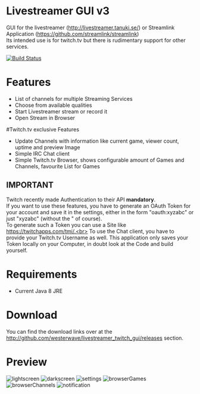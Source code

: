 # Livestreamer GUI v3
GUI for the livestreamer (http://livestreamer.tanuki.se/) or Streamlink Application (https://github.com/streamlink/streamlink)<br>
Its intended use is for twitch.tv but there is rudimentary support for other services.

[![Build Status](https://travis-ci.org/westerwave/livestreamer_twitch_gui.svg?branch=develop)](https://travis-ci.org/westerwave/livestreamer_twitch_gui)

# Features
 - List of channels for multiple Streaming Services
 - Choose from available qualities
 - Start Livestreamer stream or record it
 - Open Stream in Browser

#Twitch.tv exclusive Features
 - Update Channels with information like current game, viewer count, uptime and preview Image
 - Simple IRC Chat client
 - Simple Twitch.tv Browser, shows configurable amount of Games and Channels, favourite List for Games

## IMPORTANT
Twitch recently made Authentication to their API <b>mandatory</b>.<br>
If you want to use these features, you have to generate an OAuth Token for your account and save it in the settings,
either in the form "oauth:xyzabc" or just "xyzabc" (without the " of course).<br>
To generate such a Token you can use a Site like https://twitchapps.com/tmi/.<br>
To use the Chat client, you have to provide your Twitch.tv Username as well.
This application only saves your Token locally on your Computer, in doubt look at the Code and build yourself.

# Requirements
 - Current Java 8 JRE

# Download
You can find the download links over at the http://github.com/westerwave/livestreamer_twitch_gui/releases section.


# Preview
![lightscreen](https://cloud.githubusercontent.com/assets/1731203/18693068/3939c61a-7f9f-11e6-83f7-147ae6542bd7.PNG)
![darkscreen](https://cloud.githubusercontent.com/assets/1731203/18693067/391edb98-7f9f-11e6-891a-b06d527bc33b.PNG)
![settings](https://cloud.githubusercontent.com/assets/1731203/18693070/394089e6-7f9f-11e6-8698-d7b5533fc70c.PNG)
![browserGames](https://cloud.githubusercontent.com/assets/1731203/18693071/3958201a-7f9f-11e6-8fcd-a23ee82fe6df.PNG)
![browserChannels](https://cloud.githubusercontent.com/assets/1731203/18693069/393d4934-7f9f-11e6-8e49-459debc91c3d.PNG)
![notification](https://cloud.githubusercontent.com/assets/1731203/15981650/b7a30dc6-2f78-11e6-951b-289c408c6c6a.png)
